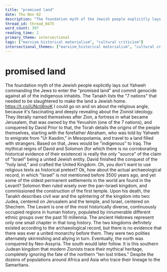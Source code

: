 ```yaml
---
title: "promised land"
date: Thu Nov 02
description: "The foundation myth of the Jewish people explicitly lays out Yahweh commanding the Jews to enter the 'promised land' and commit genocide against all of the..."
thread_id: thread_0475
word_count: 397
reading_time: 2
primary_theme: intersectional
tags: ["marxism_historical materialism", "cultural criticism"]
intersectional_themes: ["marxism_historical materialism", "cultural criticism"]
---
```


# promised land

The foundation myth of the Jewish people explicitly lays out Yahweh commanding the Jews to enter the "promised land" and commit genocide against all of the indigenous inhabits. The Tanakh lists the "7 nations" that needed to be slaughtered to make the land a Jewish home. https://t.co/iUNctj6noK I could go on and on about the religious angle, because it's fascinating and deeply revealing about the Zionist ideology. They literally named themselves after Zion, a fortress in what became Jerusalem, that was owned by the Yevushim (one of the 7 nations), and conquered by David Prior to that, the Torah details the origins of the people themselves, starting with the forefather Abraham, who was told by Yahweh to emigrate from "Ur Kasdim," in Mesopotamia, and travel to a land filled with strangers. Based on that, Jews would be "indigenous" to Iraq. The mythical reigns of David and Solomon (for which there is no corroborating historical evidence of their existence) is really the only "source" of the claim of "Israel" being a united Jewish entity. David finished the conquest of the "holy land," and crafted the United Kingdom. Oh, you don't want to use religious texts as historical pretext? Ok, how about the actual archaeological record, in which "Israel" is not mentioned before 3500 years ago, and yet some of the oldest permanent settlements in the world are found in the Levant? Solomon then ruled wisely over the pan-Israeli kingdom, and commissioned the construction of the first temple. Upon his death, the Tanakh describes civil war and the splintering of the kingdom into two: Judea, centered on Jerusalem and the temple, and Israel, centered on Shechem. The Levant is one of the most historically diverse, continuously occupied regions in human history, populated by innumerable different ethnic groups over the past 10 millennia. The ancient Hebrews represent only one small chapter in that long history. The two kingdoms definitely existed according to the archaeological record, but there is no evidence that there was ever a united monarchy before them. They were two polities alternately skirmishing and allying in turn. Eventually, the north was conquered by Neo-Assyria. The south would later follow. It is this southern Judean kingdom that modern Zionists trace their mythical heritage, completely ignoring the fate of the northern "ten lost tribes." Despite the dozens of populations around Africa and Asia who trace their lineage to the Samaritans.